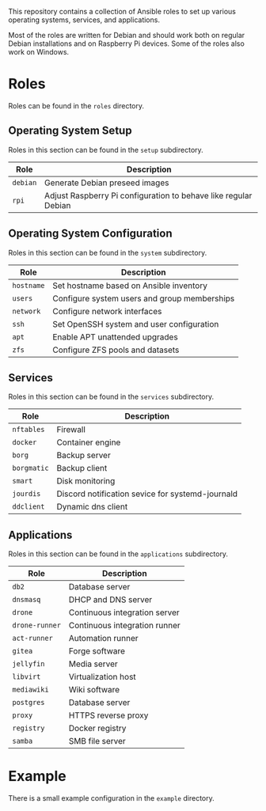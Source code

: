 This repository contains a collection of Ansible roles to set up various operating systems, services, and applications.

Most of the roles are written for Debian and should work both on regular Debian installations and on Raspberry Pi devices.
Some of the roles also work on Windows.

# Roles

Roles can be found in the `roles` directory.

## Operating System Setup

Roles in this section can be found in the `setup` subdirectory.

| Role     | Description                                                     |
| -------- | --------------------------------------------------------------- |
| `debian` | Generate Debian preseed images                                  |
| `rpi`    | Adjust Raspberry Pi configuration to behave like regular Debian |

## Operating System Configuration

Roles in this section can be found in the `system` subdirectory.

| Role       | Description                                  |
| ---------- | -------------------------------------------- |
| `hostname` | Set hostname based on Ansible inventory      |
| `users`    | Configure system users and group memberships |
| `network`  | Configure network interfaces                 |
| `ssh`      | Set OpenSSH system and user configuration    |
| `apt`      | Enable APT unattended upgrades               |
| `zfs`      | Configure ZFS pools and datasets             |

## Services

Roles in this section can be found in the `services` subdirectory.

| Role        | Description                                      |
| ----------- | ------------------------------------------------ |
| `nftables`  | Firewall                                         |
| `docker`    | Container engine                                 |
| `borg`      | Backup server                                    |
| `borgmatic` | Backup client                                    |
| `smart`     | Disk monitoring                                  |
| `jourdis`   | Discord notification sevice for systemd-journald |
| `ddclient`  | Dynamic dns client                               |

## Applications

Roles in this section can be found in the `applications` subdirectory.

| Role           | Description                   |
| -------------- | ----------------------------- |
| `db2`          | Database server               |
| `dnsmasq`      | DHCP and DNS server           |
| `drone`        | Continuous integration server |
| `drone-runner` | Continuous integration runner |
| `act-runner`   | Automation runner             |
| `gitea`        | Forge software                |
| `jellyfin`     | Media server                  |
| `libvirt`      | Virtualization host           |
| `mediawiki`    | Wiki software                 |
| `postgres`     | Database server               |
| `proxy`        | HTTPS reverse proxy           |
| `registry`	 | Docker registry               |
| `samba`        | SMB file server               |

# Example

There is a small example configuration in the `example` directory.
